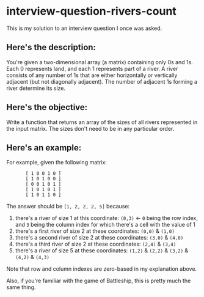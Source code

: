 # interview-question-rivers-count
This is my solution to an interview question I once was asked.

Here's the description:
-----------------------
You're given a two-dimensional array (a matrix) containing only 0s and 1s. Each 0 represents land, and each 1 represents part of a river. 
A river consists of any number of 1s that are either horizontally or vertically adjacent (but not diagonally adjacent). The number of adjacent 1s forming a river determine its size.

Here's the objective:
---------------------
Write a function that returns an array of the sizes of all rivers represented in the input matrix. The sizes don't need to be in any particular order.

Here's an example:
------------------
For example, given the following matrix:

           [ 1 0 0 1 0 ]
           [ 1 0 1 0 0 ]
           [ 0 0 1 0 1 ]
           [ 1 0 1 0 1 ]
           [ 1 0 1 1 0 ]

The answer should be `[1, 2, 2, 2, 5]` because:
1) there's a river of size 1 at this coordinate: `(0,3)` <- `0` being the row index, and `3` being the column index for which there's a cell with the value of 1
2) there's a first river of size 2 at these coordinates: `(0,0)` & `(1,0)`
3) there's a second river of size 2 at these coordinates: `(3,0)` & `(4,0)`
4) there's a third river of size 2 at these coordinates: `(2,4)` & `(3,4)`
5) there's a river of size 5 at these coordinates: `(1,2)` & `(2,2)` & `(3,2)` & `(4,2)` & `(4,3)`

Note that row and column indexes are zero-based in my explanation above. 

Also, if you're familiar with the game of Battleship, this is pretty much the same thing.
